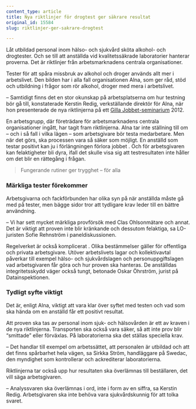 ```yaml
---
content_type: article
title: Nya riktlinjer för drogtest ger säkrare resultat
original_id: 15584
slug: riktlinjer-ger-sakrare-drogtest

---
```


Låt utbildad personal inom hälso- och sjukvård sköta alkohol- och drogtester. Och se till att anställda vid kvalitetssäkrade laboratorier hanterar proverna. Det är riktlinjer från arbetsmarknadens centrala organisationer.

Tester för att spåra missbruk av alkohol och droger används allt mer i arbetslivet. Den bilden har i alla fall organisationen Alna, som ger råd, stöd och utbildning i frågor som rör alkohol, droger med mera i arbetslivet.

– Samtidigt finns det en stor okunskap på arbetsplatserna om hur testning bör gå till, konstaterade Kerstin Redig, verkställande direktör för Alna, när hon presenterade de nya riktlinjerna på ett [Gilla Jobbet-seminarium](http://gillajobbet.se/) 2012.

En arbetsgrupp, där företrädare för arbetsmarknadens centrala organisationer ingått, har tagit fram riktlinjerna. Alna tar inte ställning till om – och i så fall i vilka lägen – som arbetsgivare bör testa medarbetare. Men när det görs, ska processen vara så säker som möjligt. En anställd som testar positivt kan ju i förlängningen förlora jobbet . Och för arbetsgivaren kan felaktigheter bli dyra, ifall det skulle visa sig att testresultaten inte håller om det blir en rättegång i frågan.

> Fungerande rutiner ger trygghet – för alla

### Märkliga tester förekommer

Arbetsgivarna och fackförbunden har olika syn på när anställda måste gå med på tester, men bägge sidor tror att tydligare krav leder till en bättre användning.

– Vi har sett mycket märkliga provförsök med Clas Ohlsonmätare och annat. Det är viktigt att proven inte blir kränkande och dessutom felaktiga, sa LO-juristen Sofie Rehnström i paneldiskussionen.

Regelverket är också komplicerat . Olika bestämmelser gäller för offentliga och privata arbetsgivare. Utöver arbetslivets lagar och kollektivavtal påverkar till exempel hälso- och sjukvårdslagen och personuppgiftslagen vad arbetsgivaren får göra och hur proven ska hanteras. De anställdas integritetsskydd väger också tungt, betonade Oskar Öhrström, jurist på Datainspektionen.

### Tydligt syfte viktigt

Det är, enligt Alna, viktigt att vara klar över syftet med testen och vad som ska hända om en anställd får ett positivt resultat.

Att proven ska tas av personal inom sjuk- och hälsovården är ett av kraven i de nya riktlinjerna. Transporten ska också vara säker, så att inte prov blir “smittade” eller förväxlas. På laboratorierna ska det ställas speciella krav.

– Det handlar till exempel om arbetssättet, att personalen är utbildad och att det finns spårbarhet hela vägen, sa Sirkka Ström, handläggare på Swedac, den myndighet som kontrollerar och ackrediterar laboratorierna.

Riktlinjerna tar också upp hur resultaten ska överlämnas till beställaren, det vill säga arbetsgivaren.

– Analyssvaren ska överlämnas i ord, inte i form av en siffra, sa Kerstin Redig. Arbetsgivaren ska inte behöva vara sjukvårdskunnig för att tolka svaret.

